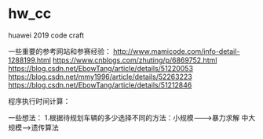 # hw_cc
huawei 2019 code craft


一些重要的参考网站和参赛经验：
http://www.mamicode.com/info-detail-1288199.html
https://www.cnblogs.com/zhuting/p/6869752.html
https://blog.csdn.net/EbowTang/article/details/51220053
https://blog.csdn.net/mmy1996/article/details/52263223
https://blog.csdn.net/EbowTang/article/details/51212846

程序执行时间计算：

一些想法：
  1.根据待规划车辆的多少选择不同的方法：小规模--->暴力求解  中大规模-->遗传算法
